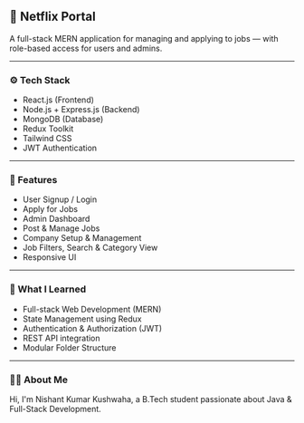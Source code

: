 ## 💼 Netflix Portal

A full-stack MERN application for managing and applying to jobs — with role-based access for users and admins.

---

### ⚙️ Tech Stack

- React.js (Frontend)
- Node.js + Express.js (Backend)
- MongoDB (Database)
- Redux Toolkit
- Tailwind CSS
- JWT Authentication

---

### 📌 Features

- User Signup / Login
- Apply for Jobs
- Admin Dashboard
- Post & Manage Jobs
- Company Setup & Management
- Job Filters, Search & Category View
- Responsive UI

---

### 🧠 What I Learned

- Full-stack Web Development (MERN)
- State Management using Redux
- Authentication & Authorization (JWT)
- REST API integration
- Modular Folder Structure
  
---

### 🙋‍♂️ About Me

Hi, I'm Nishant Kumar Kushwaha, a B.Tech student passionate about Java & Full-Stack Development.  

